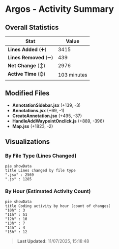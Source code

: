 # Argos - Activity Summary 

## Overall Statistics

| Stat                   | Value                                                             |
| ---------------------- | ----------------------------------------------------------------- |
| **Lines Added** (➕)   | 3415                                          |
| **Lines Removed** (➖) | 439                                        |
| **Net Change** (↕)    | 2976                |
| **Active Time** (⌚)   | 103 minutes |


## Modified Files
- **AnnotationSidebar.jsx** (+139, -3)
- **Annotations.jsx** (+69, -1)
- **CreateAnnotation.jsx** (+495, -37)
- **HandleAddWaypointOnclick.js** (+889, -396)
- **Map.jsx** (+1823, -2)

## Visualizations

### By File Type (Lines Changed)

```mermaid
pie showData
title Lines changed by file type
".jsx" : 2569
".js" : 1285
```

### By Hour (Estimated Activity Count)

```mermaid
pie showData
title Coding activity by hour (count of changes)
"10h" : 3
"11h" : 51
"12h" : 10
"13h" : 7
"14h" : 4
"15h" : 12
```


> **Last Updated:** 11/07/2025, 15:18:48